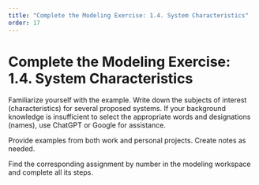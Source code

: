 ```yaml
---
title: "Complete the Modeling Exercise: 1.4. System Characteristics"
order: 17
---
```


# Complete the Modeling Exercise: 1.4. System Characteristics

Familiarize yourself with the example. Write down the subjects of interest (characteristics) for several proposed systems. If your background knowledge is insufficient to select the appropriate words and designations (names), use ChatGPT or Google for assistance.

Provide examples from both work and personal projects. Create notes as needed.

Find the corresponding assignment by number in the modeling workspace and complete all its steps.